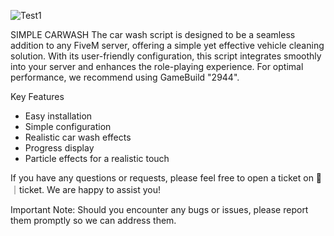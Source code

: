 
![Test1](https://github.com/user-attachments/assets/063678a6-28a1-4064-bf02-a811e540358d)

SIMPLE CARWASH
The car wash script is designed to be a seamless addition to any FiveM server, offering a simple yet effective vehicle cleaning solution. With its user-friendly configuration, this script integrates smoothly into your server and enhances the role-playing experience. For optimal performance, we recommend using GameBuild "2944".

Key Features
- Easy installation
- Simple configuration
- Realistic car wash effects
- Progress display
- Particle effects for a realistic touch

If you have any questions or requests, please feel free to open a ticket on ⁠🎫｜ticket. We are happy to assist you!

Important Note: Should you encounter any bugs or issues, please report them promptly so we can address them.
